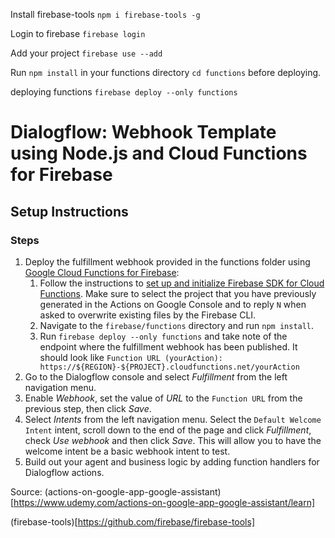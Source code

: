 Install firebase-tools
`npm i firebase-tools -g`

Login to firebase
`firebase login`

Add your project
`firebase use --add`

Run `npm install` in your functions directory `cd functions` before deploying.

deploying functions
`firebase deploy --only functions`

# Dialogflow: Webhook Template using Node.js and Cloud Functions for Firebase

## Setup Instructions

### Steps

1. Deploy the fulfillment webhook provided in the functions folder using [Google Cloud Functions for Firebase](https://firebase.google.com/docs/functions/):
   1. Follow the instructions to [set up and initialize Firebase SDK for Cloud Functions](https://firebase.google.com/docs/functions/get-started#set_up_and_initialize_functions_sdk). Make sure to select the project that you have previously generated in the Actions on Google Console and to reply `N` when asked to overwrite existing files by the Firebase CLI.
   2. Navigate to the <code>firebase/functions</code> directory and run <code>npm install</code>.
   3. Run `firebase deploy --only functions` and take note of the endpoint where the fulfillment webhook has been published. It should look like `Function URL (yourAction): https://${REGION}-${PROJECT}.cloudfunctions.net/yourAction`
2. Go to the Dialogflow console and select _Fulfillment_ from the left navigation menu.
3. Enable _Webhook_, set the value of _URL_ to the `Function URL` from the previous step, then click _Save_.
4. Select _Intents_ from the left navigation menu. Select the `Default Welcome Intent` intent, scroll down to the end of the page and click _Fulfillment_, check _Use webhook_ and then click _Save_. This will allow you to have the welcome intent be a basic webhook intent to test.
5. Build out your agent and business logic by adding function handlers for Dialogflow actions.

Source:
(actions-on-google-app-google-assistant)[https://www.udemy.com/actions-on-google-app-google-assistant/learn]

(firebase-tools)[https://github.com/firebase/firebase-tools]
